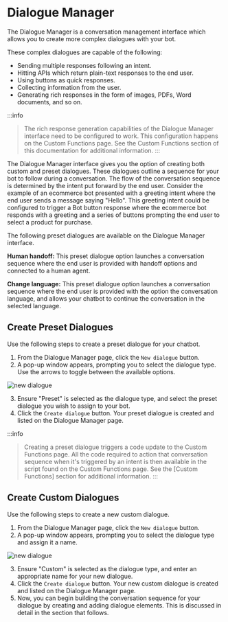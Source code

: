 # Dialogue Manager

The Dialogue Manager is a conversation management interface which allows you to create more complex dialogues with your bot.

These complex dialogues are capable of the following:

- Sending multiple responses following an intent.
- Hitting APIs which return plain-text responses to the end user.
- Using buttons as quick responses.
- Collecting information from the user.
- Generating rich responses in the form of images, PDFs, Word documents, and so on.

:::info
> The rich response generation capabilities of the Dialogue Manager interface need to be configured to work. This configuration happens on the Custom Functions page. See the Custom Functions section of this documentation for additional information.
:::

The Dialogue Manager interface gives you the option of creating both custom and preset dialogues. These dialogues outline a sequence for your bot to follow during a conversation. The flow of the conversation sequence is determined by the intent put forward by the end user. Consider the example of an ecommerce bot presented with a greeting intent where the end user sends a message saying "Hello". This greeting intent could be configured to trigger a Bot button response where the ecommerce bot responds with a greeting and a series of buttons prompting the end user to select a product for purchase. 

The following preset dialogues are available on the Dialogue Manager interface.

**Human handoff:** This preset dialogue option launches a conversation sequence where the end user is provided with handoff options and connected to a human agent.

**Change language:** This preset dialogue option launches a conversation sequence where the end user is provided with the option the conversation language, and allows your chatbot to continue the conversation in the selected language. 

## Create Preset Dialogues

Use the following steps to create a preset dialogue for your chatbot.

1. From the Dialogue Manager page, click the `New dialogue` button.
2. A pop-up window appears, prompting you to select the dialogue type. Use the arrows to toggle between the available options.

![new dialogue](https://botlhale-ai-assets.s3.amazonaws.com/doc-imgs/create-dialogue-preset.png)

3. Ensure "Preset" is selected as the dialogue type, and select the preset dialogue you wish to assign to your bot.
4. Click the `Create dialogue` button. Your preset dialogue is created and listed on the Dialogue Manager page. 

:::info
> Creating a preset dialogue triggers a code update to the Custom Functions page. All the code required to action that conversation sequence when it's triggered by an intent is then available in the script found on the Custom Functions page. See the [Custom Functions] section for additional information. 
:::

## Create Custom Dialogues


Use the following steps to create a new custom dialogue.

1. From the Dialogue Manager page, click the `New dialogue` button.
2. A pop-up window appears, prompting you to select the dialogue type and assign it a name. 

![new dialogue](https://botlhale-ai-assets.s3.amazonaws.com/doc-imgs/new-dialogue.png)

3. Ensure "Custom" is selected as the dialogue type, and enter an appropriate name for your new dialogue.
5. Click the `Create dialogue` button. Your new custom dialogue is created and listed on the Dialogue Manager page. 
6. Now, you can begin building the conversation sequence for your dialogue by creating and adding dialogue elements. This is discussed in detail in the section that follows.



